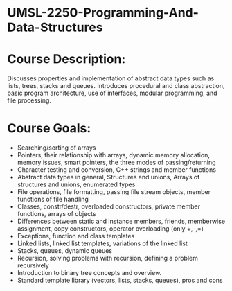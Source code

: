 # UMSL-2250-Programming-And-Data-Structures

# Course Description:
Discusses properties and implementation of abstract data types such as lists, trees, stacks and queues.  Introduces procedural and class abstraction, basic program architecture, use of interfaces, modular programming, and file processing.

# Course Goals:
* Searching/sorting of arrays
* Pointers, their relationship with arrays, dynamic memory allocation, memory issues, smart pointers, the three modes of passing/returning
* Character testing and conversion, C++ strings and member functions
* Abstract data types in general, Structures and unions, Arrays of structures and unions,  enumerated types
* File operations, file formatting, passing file stream objects, member functions of file handling
* Classes, constr/destr, overloaded constructors, private member functions, arrays of objects
* Differences between static and instance members, friends, memberwise assignment, copy constructors, operator overloading (only +,-,=)
* Exceptions, function and class templates
* Linked lists, linked list templates, variations of the linked list
* Stacks, queues, dynamic queues
* Recursion, solving problems with recursion, defining a problem recursively
* Introduction to binary tree concepts and overview.
* Standard template library (vectors, lists, stacks, queues), pros and cons
